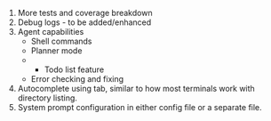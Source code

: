 1. More tests and coverage breakdown
2. Debug logs - to be added/enhanced
3. Agent capabilities
    - Shell commands
    - Planner mode
    - - Todo list feature
    - Error checking and fixing
4. Autocomplete using tab, similar to how most terminals work with directory listing.
5. System prompt configuration in either config file or a separate file.